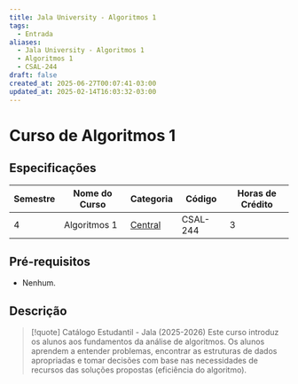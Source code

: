 ```yaml
---
title: Jala University - Algoritmos 1
tags:
  - Entrada
aliases:
  - Jala University - Algoritmos 1
  - Algoritmos 1
  - CSAL-244
draft: false
created_at: 2025-06-27T00:07:41-03:00
updated_at: 2025-02-14T16:03:32-03:00
---
```

# Curso de Algoritmos 1

## Especificações
| Semestre | Nome do Curso | Categoria                                                   | Código   | Horas de Crédito |
| -------- | ------------- | ----------------------------------------------------------- | -------- | ---------------- |
| 4        | Algoritmos 1  | [Central](content/notas/2025/06/24/entrada/Jala-Central.md) | CSAL-244 | 3                |

## Pré-requisitos
- Nenhum.

## Descrição

> [!quote] Catálogo Estudantil - Jala (2025-2026)
> Este curso introduz os alunos aos fundamentos da análise de algoritmos. Os alunos aprendem a entender problemas, encontrar as estruturas de dados apropriadas e tomar decisões com base nas necessidades de recursos das soluções propostas (eficiência do algoritmo).

